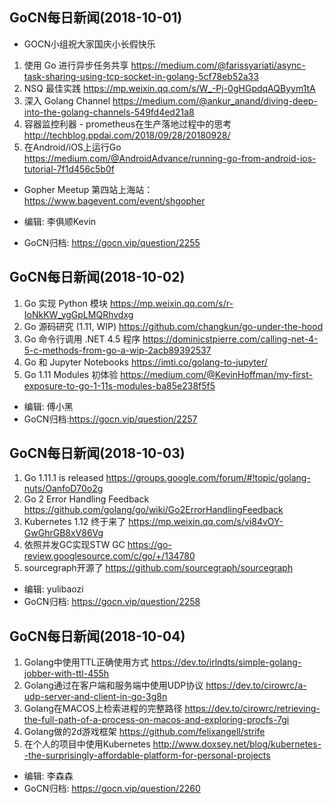 ## GoCN每日新闻(2018-10-01)

* GOCN小组祝大家国庆小长假快乐

1. 使用 Go 进行异步任务共享 https://medium.com/@farissyariati/async-task-sharing-using-tcp-socket-in-golang-5cf78eb52a33
2. NSQ 最佳实践 https://mp.weixin.qq.com/s/W_-Pj-0gHGpdqAQByym1tA
3. 深入 Golang Channel https://medium.com/@ankur_anand/diving-deep-into-the-golang-channels-549fd4ed21a8
4. 容器监控利器 - prometheus在生产落地过程中的思考 http://techblog.ppdai.com/2018/09/28/20180928/
5. 在Android/iOS上运行Go https://medium.com/@AndroidAdvance/running-go-from-android-ios-tutorial-7f1d456c5b0f

* Gopher Meetup 第四站上海站：  https://www.bagevent.com/event/shgopher

* 编辑: 李俱顺Kevin    
* GoCN归档: https://gocn.vip/question/2255


## GoCN每日新闻(2018-10-02)

1. Go 实现 Python 模块 https://mp.weixin.qq.com/s/r-IoNkKW_ygGpLMQRhvdxg
2. Go 源码研究 (1.11, WIP) https://github.com/changkun/go-under-the-hood
3. Go 命令行调用 .NET 4.5 程序 https://dominicstpierre.com/calling-net-4-5-c-methods-from-go-a-wip-2acb89392537
4. Go 和 Jupyter Notebooks https://imti.co/golang-to-jupyter/
5. Go 1.11 Modules 初体验 https://medium.com/@KevinHoffman/my-first-exposure-to-go-1-11s-modules-ba85e238f5f5

* 编辑: 傅小黑
* GoCN归档:https://gocn.vip/question/2257

## GoCN每日新闻(2018-10-03)

1. Go 1.11.1 is released https://groups.google.com/forum/#!topic/golang-nuts/OanfoD70o2g
2. Go 2 Error Handling Feedback https://github.com/golang/go/wiki/Go2ErrorHandlingFeedback
3. Kubernetes 1.12 终于来了 https://mp.weixin.qq.com/s/vi84vOY-GwGhrGB8xV86Vg
4. 依照并发GC实现STW GC https://go-review.googlesource.com/c/go/+/134780
5. sourcegraph开源了 https://github.com/sourcegraph/sourcegraph

* 编辑: yulibaozi
* GoCN归档: https://gocn.vip/question/2258


## GoCN每日新闻(2018-10-04)

1. Golang中使用TTL正确使用方式 https://dev.to/irlndts/simple-golang-jobber-with-ttl-455h
2. Golang通过在客户端和服务端中使用UDP协议 https://dev.to/cirowrc/a-udp-server-and-client-in-go-3g8n
3. Golang在MACOS上检索进程的完整路径 https://dev.to/cirowrc/retrieving-the-full-path-of-a-process-on-macos-and-exploring-procfs-7gi
4. Golang做的2d游戏框架 https://github.com/felixangell/strife
5. 在个人的项目中使用Kubernetes http://www.doxsey.net/blog/kubernetes--the-surprisingly-affordable-platform-for-personal-projects

* 编辑: 李森森
* GoCN归档: https://gocn.vip/question/2260
